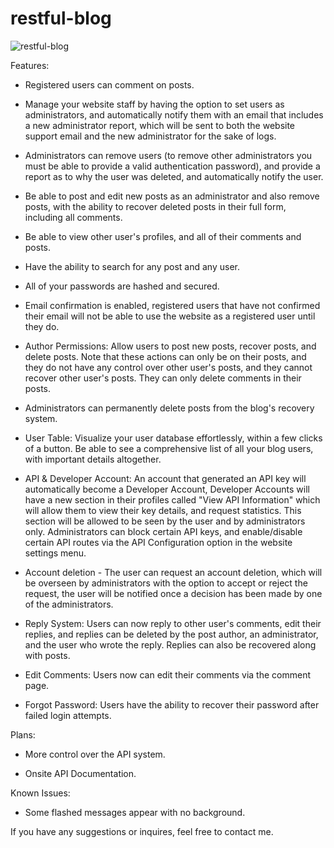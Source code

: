 # restful-blog
![restful-blog](https://socialify.git.ci/ethanzrd/restful-blog/image?description=1&font=Bitter&language=1&owner=1&theme=Dark)


Features:

- Registered users can comment on posts.

- Manage your website staff by having the option to set users as administrators, and automatically notify them with an email that includes a new administrator report, which will be sent to both the website support email and the new administrator for the sake of logs.

- Administrators can remove users (to remove other administrators you must be able to provide a valid authentication password), and provide a report as to why the user was deleted, and automatically notify the user.

- Be able to post and edit new posts as an administrator and also remove posts, with the ability to recover deleted posts in their full form, including all comments.

- Be able to view other user's profiles, and all of their comments and posts.

- Have the ability to search for any post and any user.

- All of your passwords are hashed and secured.

- Email confirmation is enabled, registered users that have not confirmed their email will not be able to use the website as a registered user until they do.

- Author Permissions: Allow users to post new posts, recover posts, and delete posts. Note that these actions can only be on their posts, and they do not have any control over other user's posts, and they cannot recover other user's posts. They can only delete comments in their posts.

- Administrators can permanently delete posts from the blog's recovery system.

- User Table: Visualize your user database effortlessly, within a few clicks of a button. Be able to see a comprehensive list of all your blog users, with important details altogether.

- API & Developer Account: An account that generated an API key will automatically become a Developer Account, Developer Accounts will have a new section in their profiles called "View API Information" which will allow them to view their key details, and request statistics. This section will be allowed to be seen by the user and by administrators only. Administrators can block certain API keys, and enable/disable certain API routes via the API Configuration option in the website settings menu.

- Account deletion - The user can request an account deletion, which will be overseen by administrators with the option to accept or reject the request, the user will be notified once a decision has been made by one of the administrators.

- Reply System: Users can now reply to other user's comments, edit their replies, and replies can be deleted by the post author, an administrator, and the user who wrote the reply. Replies can also be recovered along with posts.

- Edit Comments: Users now can edit their comments via the comment page.

- Forgot Password: Users have the ability to recover their password after failed login attempts.

Plans:

- More control over the API system.

- Onsite API Documentation.


Known Issues:

- Some flashed messages appear with no background.

If you have any suggestions or inquires, feel free to contact me.
